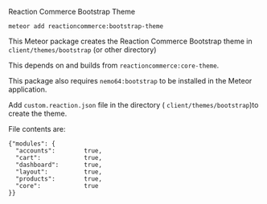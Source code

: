 Reaction Commerce Bootstrap Theme

`meteor add reactioncommerce:bootstrap-theme`

This Meteor package creates the Reaction Commerce Bootstrap theme in `client/themes/bootstrap` (or other directory)

This depends on and builds from `reactioncommerce:core-theme`.

This package also requires `nemo64:bootstrap` to be installed in the Meteor application.

Add `custom.reaction.json` file in the directory ( `client/themes/bootstrap`)to create the theme.

File contents are:

```
{"modules": {
  "accounts":        true,
  "cart":            true,
  "dashboard":       true,
  "layout":          true,
  "products":        true,
  "core":            true
}}
```
